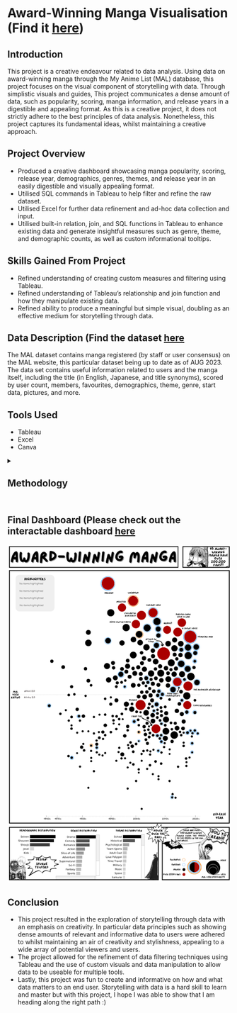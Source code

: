 # Award-Winning Manga Visualisation (Find it [here](https://public.tableau.com/app/profile/shuane.telford/viz/MangaDashboardFINAL/MangaBeeswarm))

## Introduction

This project is a creative endeavour related to data analysis. Using data on award-winning manga through the My Anime List (MAL) database, this project focuses on the visual component of storytelling with data. Through simplistic visuals and guides, This project communicates a dense amount of data, such as popularity, scoring, manga information, and release years in a digestible and appealing format. As this is a creative project, it does not strictly adhere to the best principles of data analysis. Nonetheless, this project captures its fundamental ideas, whilst maintaining a creative approach.

## Project Overview 

- Produced a creative dashboard showcasing manga popularity, scoring, release year, demographics, genres, themes, and release year in an easily digestible and visually appealing format.
- Utilised SQL commands in Tableau to help filter and refine the raw dataset.
- Utilised Excel for further data refinement and ad-hoc data collection and input.
- Utilised built-in relation, join, and SQL functions in Tableau to enhance existing data and generate insightful measures such as genre, theme, and demographic counts, as well as custom informational tooltips.

## Skills Gained From Project

- Refined understanding of creating custom measures and filtering using Tableau.
- Refined understanding of Tableau’s relationship and join function and how they manipulate existing data.
- Refined ability to produce a meaningful but simple visual, doubling as an effective medium for storytelling through data.

## Data Description (Find the dataset [here](https://www.kaggle.com/datasets/andreuvallhernndez/myanimelist?select=manga.csv)

The MAL dataset contains manga registered (by staff or user consensus) on the MAL website, this particular dataset being up to date as of AUG 2023. The data set contains useful information related to users and the manga itself, including the title (in English, Japanese, and title synonyms), scored by user count, members, favourites, demographics, theme, genre, start data, pictures, and more.


## Tools Used
- Tableau
- Excel
- Canva

<details>
  <summary><h2>Methodology<h2></summary>

  1. **Data Acquisition and Initial Exploraion**
     - Acquire dataset from [Kaggle](https://www.kaggle.com/datasets/andreuvallhernndez/myanimelist?select=manga.csv). The dataset contains a single CSV file called ‘manga.csv’ containing up-to-date manga entries and information on the title as of AUG 2023.
     - Kaggle’s data explorer and the raw CSV file were examined to better understand the contents and structure of the data.

  2. **Importing Data to Tableau and EDA**
     - ‘manga.csv’ was imported into Tableau and basic visuals such as bar charts, scatter plots, histograms, and matrices were made to understand how data could be displayed.
     - Once EDA was complete. The following useful columns were noted and filtered: authors, author roles, demographics, titles, genres, picture, real start date, serialisations, status, synopsis, themes, favourites, members, scored by count.
     - The data was further filtered using the CONTAINS function and logical operators so that entries where the genre contained the string “award” and the score column had scores >0 were kept.

  3. **Beeswarm dataset generation**
     - Once data was appropriately filtered, a smaller dataset containing the scores, popularity (measured as taking the max per row of the scored by count, members, and favourites columns), and start date (formatted as an INT of the year) was exported from Tableau.
     - This data was then imported into the Beeswarm visual tool using x: year, y: score, and sizing as the popularity measure.
     - This generated Beeswarm CSV and the graphing template was downloaded for later use in Tableau.

  4. **Data refinement in Tableau**
     - Data usability issues appeared as the original data contained columns formatted as lists or nested lists, incompatible with Tableau.
     - First, text storage translation errors caused some strings for the titles (like those with accents) to be inappropriately stored. A custom filter was created that helped select between the English, Japanese, or first title within the synonym titles to be stored and used as the final title.
     - REPLACE and CONTAINS were used to check and eliminate extra list operators such as {} and () within columns.
     - Once problem columns were cleaned up, Tableau’s custom split function was used to split genres, themes, authors, and secondary authors into multiple columns.
     - The pivot function was used to condense the multiple generated columns into a singular genre, theme, author, and secondary author columns which are a useable format by Tableau.

  5. **Data recollection for missing values and relationship-building**
     - In total, there were now 2 datasets: (1) A custom Beeswarm visual dataset and (2) A meta-data dataset containing information about the manga and user info.
     - Missing data such as demographic and year were easily Googleable and were inputted manually into dataset (2).

  6. **Data import and relationship management in Tableau**
     - Datasets (1) and (2) were related through Tableau’s custom relationship tool.
     - The relationship was verified as working appropriately by generating a few bar charts and matrices for data like genres and themes.
     
  7. **Visual creation in Tableau**
     - Three Bar charts for genre, theme, and demographic counts were created to demonstrate the distribution of these data across the award winners.
     - The tooltip was modified so that as users would hover over a bar it would read as a prose description of the count and the genre.
     - E.g. “69 Manga contain a Comedy theme”.
     - Visual filters were also applied such as creating multiple sheets to demonstrate ongoing and on hiatus manga, as well as highlighting top manga in the colour red.

  8. **Visual creation in Canva**
     - The beeswarm plot is limited in customisability.
     - Canva was used to create a custom visual format meant to replicate a Manga panel.
     - Canva allowed the use of custom images like Manga characters, creating a custom legend format and including visuals to point towards data.
    
  9. **Interactivity and Usability**
      - Highlighters were embedded in the main dashboard to allow users to highlight specific genres, themes, demographics, and even specific titles as they desired Highlighters.
      - A custom tooltip was created so that when a user hovers over a dot on the Beeswarm plot it would display: the title, author(s), an image of the manga, MAL user score, MAL user popularity, genres, themes, and the initial release year.

</details>

## Final Dashboard (Please check out the interactable dashboard [here](https://public.tableau.com/app/profile/shuane.telford/viz/MangaDashboardFINAL/MangaBeeswarm)

<img src="https://github.com/ShuaneTelford/Award-Winning-Manga-Visualisation/blob/main/Images/Manga%20Beeswarm%20Final.png" />


## Conclusion

- This project resulted in the exploration of storytelling through data with an emphasis on creativity. In particular data principles such as showing dense amounts of relevant and informative data to users were adhered to whilst maintaining an air of creativity and stylishness, appealing to a wide array of potential viewers and users.
- The project allowed for the refinement of data filtering techniques using Tableau and the use of custom visuals and data manipulation to allow data to be useable for multiple tools.
- Lastly, this project was fun to create and informative on how and what data matters to an end user. Storytelling with data is a hard skill to learn and master but with this project, I hope I was able to show that I am heading along the right path :)
